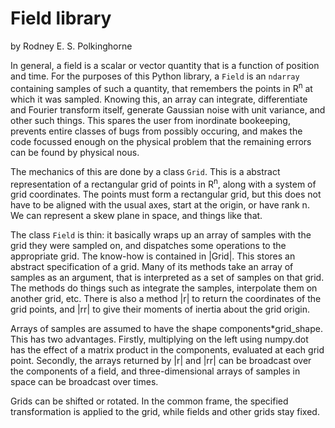 Field library
===

by Rodney E. S. Polkinghorne

In general, a field is a scalar or vector quantity that is a function of position and time.  For the purposes of this Python library, a `Field` is an `ndarray` containing samples of such a quantity, that remembers the points in R<sup>n</sup> at which it was sampled.  Knowing this, an array can integrate, differentiate and Fourier transform itself, generate Gaussian noise with unit variance, and other such things.  This spares the user from inordinate bookeeping, prevents entire classes of bugs from possibly occuring, and makes the code focussed enough on the physical problem that the remaining errors can be found by physical nous.

The mechanics of this are done by a class `Grid`.  This is a abstract representation of a rectangular grid of points in R<sup>n</sup>, along with a system of grid coordinates.  The points must form a rectangular grid, but this does not have to be aligned with the usual axes, start at the origin, or have rank n.  We can represent a skew plane in space, and things like that.  

The class `Field` is thin: it basically wraps up an array of samples with the grid they were sampled on, and dispatches some operations to the appropriate grid.  The know-how is contained in |Grid|.  This stores an abstract specification of a grid.  Many of its methods take an array of samples as an argument, that is interpreted as a set of samples on that grid.  The methods do things such as integrate the samples, interpolate them on another grid, etc.  There is also a method |r| to return the coordinates of the grid points, and |rr| to give their moments of inertia about the grid origin.

Arrays of samples are assumed to have the shape components*grid_shape.  This has two advantages.  Firstly, multiplying on the left using numpy.dot has the effect of a matrix product in the components, evaluated at each grid point.  Secondly, the arrays returned by |r| and |rr| can be broadcast over the components of a field, and three-dimensional arrays of samples in space can be broadcast over times.

Grids can be shifted or rotated.  In the common frame, the specified transformation is applied to the grid, while fields and other grids stay fixed.
